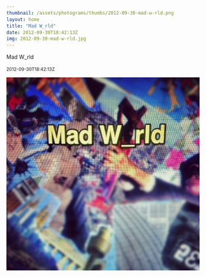 ```yaml
---
thumbnail: /assets/photograms/thumbs/2012-09-30-mad-w-rld.png
layout: home
title: "Mad W_rld"
date: 2012-09-30T18:42:13Z
img: 2012-09-30-mad-w-rld.jpg
---
```


Mad W_rld

<small>2012-09-30T18:42:13Z</small>

![Mad W_rld](/assets/photograms/original/2012-09-30-mad-w-rld.jpg)
